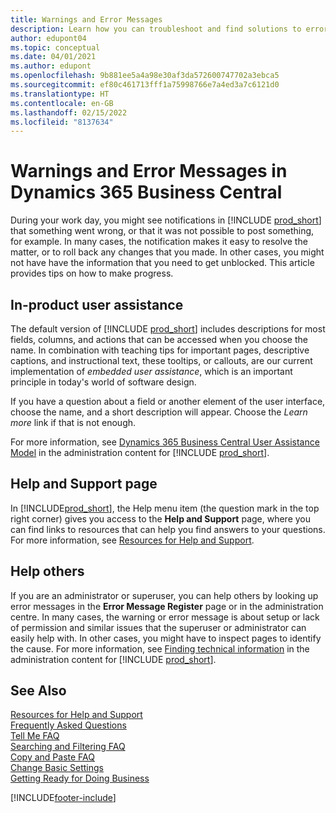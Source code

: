 ```yaml
---
title: Warnings and Error Messages
description: Learn how you can troubleshoot and find solutions to error messages when you work in Business Central.
author: edupont04
ms.topic: conceptual
ms.date: 04/01/2021
ms.author: edupont
ms.openlocfilehash: 9b881ee5a4a98e30af3da572600747702a3ebca5
ms.sourcegitcommit: ef80c461713fff1a75998766e7a4ed3a7c6121d0
ms.translationtype: HT
ms.contentlocale: en-GB
ms.lasthandoff: 02/15/2022
ms.locfileid: "8137634"
---
```

# <a name="warnings-and-error-messages-in-dynamics-365-business-central"></a>Warnings and Error Messages in Dynamics 365 Business Central

During your work day, you might see notifications in [!INCLUDE [prod_short](includes/prod_short.md)] that something went wrong, or that it was not possible to post something, for example. In many cases, the notification makes it easy to resolve the matter, or to roll back any changes that you made. In other cases, you might not have have the information that you need to get unblocked. This article provides tips on how to make progress.  

## <a name="in-product-user-assistance"></a>In-product user assistance

The default version of [!INCLUDE [prod_short](includes/prod_short.md)] includes descriptions for most fields, columns, and actions that can be accessed when you choose the name. In combination with teaching tips for important pages, descriptive captions, and instructional text, these tooltips, or callouts, are our current implementation of *embedded user assistance*, which is an important principle in today's world of software design.  

If you have a question about a field or another element of the user interface, choose the name, and a short description will appear. Choose the *Learn more* link if that is not enough.  

For more information, see [Dynamics 365 Business Central User Assistance Model](/dynamics365/business-central/dev-itpro/user-assistance) in the administration content for [!INCLUDE [prod_short](includes/prod_short.md)].  

## <a name="help-and-support-page"></a>Help and Support page

In [!INCLUDE[prod_short](includes/prod_short.md)], the Help menu item (the question mark in the top right corner) gives you access to the **Help and Support** page, where you can find links to resources that can help you find answers to your questions. For more information, see [Resources for Help and Support](product-help-and-support.md).  

## <a name="help-others"></a>Help others

If you are an administrator or superuser, you can help others by looking up error messages in the **Error Message Register** page or in the administration centre. In many cases, the warning or error message is about setup or lack of permission and similar issues that the superuser or administrator can easily help with. In other cases, you might have to inspect pages to identify the cause. For more information, see [Finding technical information](/dynamics365/business-central/dev-itpro/administration/manage-technical-support#finding-technical-information) in the administration content for [!INCLUDE [prod_short](includes/prod_short.md)].  

## <a name="see-also"></a>See Also

[Resources for Help and Support](product-help-and-support.md)  
[Frequently Asked Questions](across-faq.yml)  
[Tell Me FAQ](ui-search-faq.md)  
[Searching and Filtering FAQ](ui-search-filter-faq.yml)  
[Copy and Paste FAQ](faq-copy-paste.yml)  
[Change Basic Settings](ui-change-basic-settings.md)  
[Getting Ready for Doing Business](ui-get-ready-business.md)  


[!INCLUDE[footer-include](includes/footer-banner.md)]